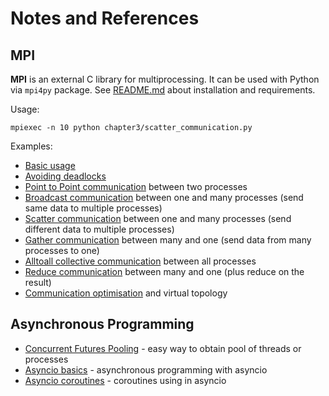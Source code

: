 # Notes and References

## MPI

**MPI** is an external C library for multiprocessing. It can be used with
Python via `mpi4py` package. See [README.md][1] about
installation and requirements.

Usage:
```
mpiexec -n 10 python chapter3/scatter_communication.py
```

Examples:

 - [Basic usage][2]
 - [Avoiding deadlocks][3]
 - [Point to Point communication][4] between two processes
 - [Broadcast communication][5] between one and many processes
   (send same data to multiple processes)
 - [Scatter communication][6] between
   one and many processes (send different data to multiple processes)
 - [Gather communication][7] between many
   and one (send data from many processes to one)
 - [Alltoall collective communication][8] between all processes
 - [Reduce communication][9] between many
   and one (plus reduce on the result)
 - [Communication optimisation][10] and virtual topology

## Asynchronous Programming

 - [Concurrent Futures Pooling][11] - easy way to obtain pool of threads or
   processes
 - [Asyncio basics][12] - asynchronous programming with asyncio
 - [Asyncio coroutines][13] - coroutines using in asyncio

  [1]: README.md#requirements
  [2]: chapter3/mpi4py_basic_usage.py
  [3]: chapter3/mpi4py_avoiding_deadlock.py
  [4]: chapter3/mpi4py_communication_point_to_point.py
  [5]: chapter3/mpi4py_communication_broadcast.py
  [6]: chapter3/mpi4py_communication_scatter.py
  [7]: chapter3/mpi4py_communication_gather.py
  [8]: chapter3/mpi4py_communication_alltoall.py
  [9]: chapter3/mpi4py_communication_reduce.py
  [10]: chapter3/mpi4py_communication_optimisation.py
  [11]: chapter4/concurrent_futures_pooling.py
  [12]: chapter4/asyncio_basics.py
  [13]: chapter4/asyncio_coroutine.py
